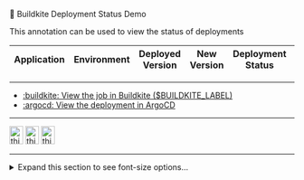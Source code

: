 <!-- TODO: Better nested alignment by removing margin next to details chevron '::marker' -->

<p class="h3 pb1">🐥 Buildkite Deployment Status Demo</p>

<p>This annotation can be used to view the status of deployments</p>

<div class="flex h6 regular overflow-auto">
  <table class="">
    <thead>
      <tr>
        <th>Application</th> <th>Environment</th> <th>Deployed Version</th> <th>New Version</th> <th>Deployment Status</th> <th>Last Updated</th>
      </tr>
    </thead>
    <tbody>
      <!--$ROW_1-->
      <!--$ROW_2-->
      <!--$ROW_3-->
    </tbody>
  </table>
</div>

---

<ul class="h6 list-reset">
  <li class="mb1 regular"><a href="$BUILDKITE_BUILD_URL#$BUILDKITE_JOB_ID">:buildkite: View the job in Buildkite ($BUILDKITE_LABEL)</a></li>
  <li class="mb1 regular"><a href="https://argoproj.github.io/" target="_blank">:argocd: View the deployment in ArgoCD</a></li>
</ul>

---

<div class="flex my0 py0 px1 mx1 border-none">
  <img class="rounded px1" src="https://pbs.twimg.com/profile_images/1709434079639404544/yqsDuoQp_400x400.png" title="this will be displayed as a tooltip" width="24" height="32" />
  <img class="rounded px1" src="https://pbs.twimg.com/profile_images/1709434079639404544/yqsDuoQp_400x400.png" title="this will be displayed as a tooltip" width="24" height="32" />
  <img class="rounded px1" src="https://pbs.twimg.com/profile_images/1709434079639404544/yqsDuoQp_400x400.png" title="this will be displayed as a tooltip" width="24" height="32" />
</div>

---

<details class="">
  <summary class="h5"><span class="pl1">Expand this section to see font-size options...</span></summary>
  <div class="pl3">
    <p class="h1">Heading 1</p>
    <p class="h2">Heading 2</p>
    <p class="h3">Heading 3</p>
    <p class="h4">Heading 4</p>
    <p class="h5">Heading 5</p>
    <p class="h6">Heading 6</p>
  </div>
</details>
